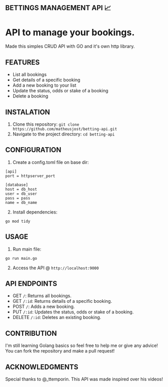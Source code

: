 ## BETTINGS MANAGEMENT API 📈
# API to manage your bookings.
Made this simples CRUD API with GO and it's own http library.


## FEATURES
- List all bookings
- Get details of a specific booking
- Add a new booking to your list
- Update the status, odds or stake of a booking
- Delete a booking


## INSTALATION
1. Clone this repository: `git clone https://github.com/matheusjost/betting-api.git`
2. Navigate to the project directory: `cd betting-api`


## CONFIGURATION
1. Create a config.toml file on base dir:
```
[api]
port = httpserver_port

[database]
host = db_host
user = db_user
pass = pass
name = db_name
```
2. Install dependencies:
```
go mod tidy
```


## USAGE
1. Run main file: 
```
go run main.go
```
2. Access the API @ `http://localhost:9000`


## API ENDPOINTS
- GET `/`: Returns all bookings.
- GET `/:id`: Returns details of a specific booking.
- POST `/`: Adds a new booking.
- PUT `/:id`: Updates the status, odds or stake of a booking.
- DELETE `/:id`: Deletes an existing booking.

## CONTRIBUTION
I'm still learning Golang basics so feel free to help me or give any advice!
You can fork the repository and make a pull request!

## ACKNOWLEDGMENTS
Special thanks to @_ttemporin. This API was made inspired over his videos!